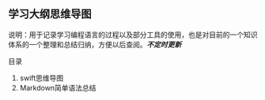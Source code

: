 学习大纲思维导图
---

说明：用于记录学习编程语言的过程以及部分工具的使用，也是对目前的一个知识体系的一个整理和总结归纳，方便以后查阅。__*不定时更新*__



目录

1. swift思维导图
2. Markdown简单语法总结


